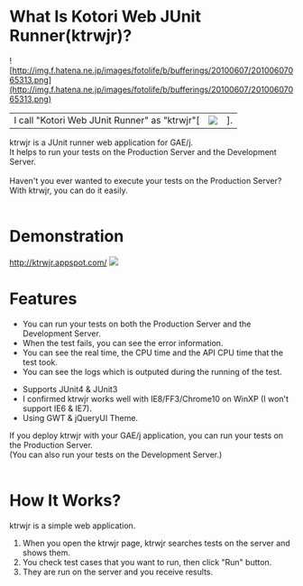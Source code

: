 # What Is Kotori Web JUnit Runner(ktrwjr)? #
![http://img.f.hatena.ne.jp/images/fotolife/b/bufferings/20100607/20100607065313.png](http://img.f.hatena.ne.jp/images/fotolife/b/bufferings/20100607/20100607065313.png)

<table border='0'><tr>
<td>
I call "Kotori Web JUnit Runner" as "ktrwjr"[<br>
</td><td>
<img src='http://img.f.hatena.ne.jp/images/fotolife/b/bufferings/20100607/20100607072716.jpg' />
</td><td>
].<br>
</td></tr></table>

ktrwjr is a JUnit runner web application for GAE/j.<br>
It helps to run your tests on the Production Server and the Development Server.<br>
<br>
Haven't you ever wanted to execute your tests on the Production Server?<br>
With ktrwjr, you can do it easily.<br>
<br>
<h1>Demonstration</h1>
<a href='http://ktrwjr.appspot.com/'>http://ktrwjr.appspot.com/</a>

<img src='http://img.f.hatena.ne.jp/images/fotolife/b/bufferings/20101229/20101229023238.jpg' />

<h1>Features</h1>
<ul><li>You can run your tests on both the Production Server and the Development Server.<br>
</li><li>When the test fails, you can see the error information.<br>
</li><li>You can see the real time, the CPU time and the API CPU time that the test took.<br>
</li><li>You can see the logs which is outputed during the running of the test.</li></ul>

<ul><li>Supports JUnit4 & JUnit3<br>
</li><li>I confirmed ktrwjr works well with IE8/FF3/Chrome10 on WinXP (I won't support IE6 & IE7).<br>
</li><li>Using GWT & jQueryUI Theme.</li></ul>

If you deploy ktrwjr with your GAE/j application, you can run your tests on the Production Server.<br>
(You can also run your tests on the Development Server.)<br>
<br>
<h1>How It Works?</h1>
ktrwjr is a simple web application.<br>
<ol><li>When you open the ktrwjr page, ktrwjr searches tests on the server and shows them.<br>
</li><li>You check test cases that you want to run, then click "Run" button.<br>
</li><li>They are run on the server and you receive results.